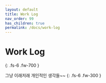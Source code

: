 ```yaml
---
layout: default
title: Work Log
nav_order: 99
has_children: true
permalink: /docs/work-log
---
```


# Work Log
{: .fs-6 .fw-700 }

그냥 이래저래 개인적인 생각들\~\~
{: .fs-6 .fw-300 }


